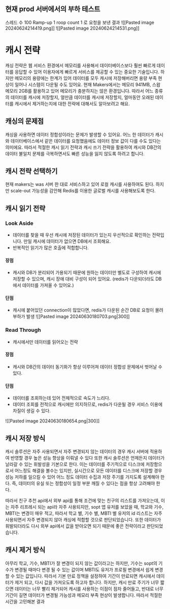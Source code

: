 ## 현재 prod 서버에서의 부하 테스트

스레드 수 100
Ramp-up 1
roop count 1
로 요청을 보낸 결과
![[Pasted image 20240624214419.png]]
![[Pasted image 20240624214531.png]]

# 캐시 전략
캐싱 전략은 웹 서비스 환경에서 메모리를 사용해서 데이터베이스보다 훨씬 빠르게 데이터를 응답할 수 있어 이용자에게 빠르게 서비스를 제공할 수 있는 중요한 기술입니다.
하지만 메모리의 용량에는 한계가 있어 데이터를 모두 캐시에 저장해버리면 용량 부족 현상이 일어나 시스템이 다운될 수도 있어요.
현재 Makers에서는 메모리 941MB, 스왑 메모리 2GB를 활용하고 있어 메모리가 충분하지는 않은 환경입니다. 따라서 어느 종류의 데이터를 캐시에 저장할지, 얼만큼 데이터를 캐시에 저장할지, 얼마동안 오래된 데이터를 캐시에서 제거하는지에 대한 전략에 대해서도 알아보려고 해요.
## 캐싱의 문제점
캐싱을 사용하면 데이터 정합성이라는 문제가 발생할 수 있어요. 어느 한 데이터가 캐시와 데이터베이스에서 같은 데이터를 요청했음에도 데이터 정보 값이 다를 수도 있다는 의미에요. 따라서 적절한 캐시 읽기 전략과 캐시 쓰기 전략을 활용하여 캐시와 DB간의 데이터 불일치 문제를 극복하면서도 빠른 성능을 잃지 않도록 하려고 합니다.

## 캐시 전략 선택하기
현재 makers는 was 서버 한 대로 서비스하고 있어 로컬 캐시를 사용하여도 된다. 하지만 scale-out 가능성을 감안해 Redis를 이용한 글로벌 캐시를 사용해보도록 한다.

## 캐시 읽기 전략
### Look Aside
- 데이터를 찾을 때 우선 캐시에 저장된 데이터가 있는지 우선적으로 확인하는 전략입니다. 만일 캐시에 데이터가 없으면 DB에서 조회해요.
- 반복적인 읽기가 많은 호출에 적합합니다.
#### 장점
- 캐시와 DB가 분리되어 가용되기 때문에 원하는 데이터만 별도로 구성하여 캐시에 저장할 수 있으며, 캐시 장애 대비 구성이 되어 있어요. (redis가 다운되더라도 DB에서 데이터를 가져올 수 있어요.)
#### 단점
- 캐시에 붙어있던 connection이 많았다면, redis가 다운된 순간 DB로 요청이 몰려 부하가 발생
![[Pasted image 20240630180703.png|300]]
### Read Through
- 캐시에서만 데이터를 읽어오는 전략
#### 장점
- 캐시와 DB간의 데이터 동기화가 항상 이루어져 데이터 정합성 문제에서 벗어날 수 있다.
#### 단점
- 데이터를 조회하는데 있어 전체적으로 속도가 느리다.
- 데이터 조회를 전적으로 캐시에만 의지하므로, redis가 다운될 경우 서비스 이용에 차질이 생길 수 있다.

![[Pasted image 20240630180654.png|300]]

## 캐시 저장 방식
캐시 솔루션은 자주 사용되면서 자주 변경되지 않는 데이터의 경우 캐시 서버에 적용하여 반영할 경우 높은 성능 향상을 이뤄낼 수 있다
또한 캐시 솔루션은 언제든지 데이터가 날라갈 수 있는 휘발성을 기본으로 한다. 이는 데이터를 주기적으로 디스크에 저장함으로서 어느정도 해결을 볼수는 있지만, 실시간으로 모든 데이터를 디스크에 저장할 경우 성능 저하를 일으킬 수 있어 어느 정도 데이터 수집과 저장 주기를 가지도록 설계해야 한다. 즉, 데이터의 유실 또는 정합성이 일정 부분 깨질 수 있다는 점을 항상 고려해야 한다.

따라서 친구 추천 api에서 외부 api를 통해 조건에 맞는 친구의 리스트를 가져오는데, 이는 자주 리프레시 되는 api라 자주 사용되지만, sopt 앱 유저를 보았을 때, 학교와 기수, MBTI는 변경이 매우 적고, 따라서 학교 별, 기수 별, MBTI 별 유저의 id 리스트는 자주 사용되면서 자주 변경되지 않아 캐싱에 적합할 것으로 판단되었습니다. 
또한 데이터가 휘발되더라도 다시 외부 api에서 값을 받아오면 되기 때문에 좋은 전략이라고 판단되었습니다.
## 캐시 제거 방식
아무리 학교, 기수, MBTI가 잘 변경이 되지 않는 값이라고는 하지만, 기수는 sopt의 기수가 변경될 때마다 변경 될 수 있는 값이며 MBTI도 유저가 프로필 변경에서 쉽게 변경할 수 있는 값입니다. 따라서 기본 만료 정책을 설정하여 기간이 만료되면 캐시에서 데이터가 제거 되고, 다시 값을 가져오도록 하고자 합니다. 
하지만, 캐시 만료 주기가 너무 짧으면 데이터는 너무 빨리 제거되어 캐시를 사용하는 이점이 점차 줄어들고, 반대로 너무 기간이 길면 데이터가 변경될 가능성과 메모리 부족 현상이 발생합니다.
따라서 적절한 시간을 고민해본 결과 